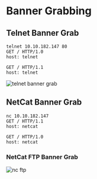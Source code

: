 # Banner Grabbing

## Telnet Banner Grab

```
telnet 10.10.182.147 80
GET / HTTP/1.0
host: telnet
```

```
GET / HTTP/1.1
host: telnet
```

![telnet banner grab](https://user-images.githubusercontent.com/75596877/138183428-3c6b4c51-f1c4-4c48-9038-f252f6110a70.png)

## NetCat Banner Grab

```
nc 10.10.182.147
GET / HTTP/1.1
host: netcat
```

```
GET / HTTP/1.0
host: netcat
```

### NetCat FTP Banner Grab

![nc ftp](https://user-images.githubusercontent.com/75596877/138183900-60957ad6-0460-44d9-b64a-14cbd2f6e4a1.png)
